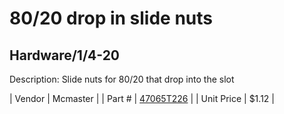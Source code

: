 # 80/20 drop in slide nuts
## Hardware/1/4-20
Description: 	Slide nuts for 80/20 that drop into the slot 

| Vendor | Mcmaster | 
| Part # | [47065T226](http://www.mcmaster.com/) | 
| Unit Price | $1.12 | 
